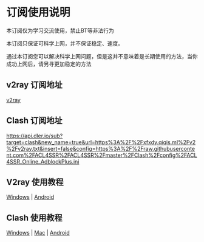 # 订阅使用说明

本订阅仅为学习交流使用，禁止BT等非法行为

本订阅只保证可科学上网，并不保证稳定、速度。

通过本订阅您可以解决科学上网问题，但是这并不意味着是长期使用的方法，当你成功上网后，请另寻更加稳定的方法

## v2ray 订阅地址
[v2ray](https://api.dler.io/sub?target=v2ray&url=https%3A%2F%2Fxfxdy.qiqis.ml%2Fv2%2Fv2ray.txt&insert=false)

## Clash 订阅地址
https://api.dler.io/sub?target=clash&new_name=true&url=https%3A%2F%2Fxfxdy.qiqis.ml%2Fv2%2Fv2ray.txt&insert=false&config=https%3A%2F%2Fraw.githubusercontent.com%2FACL4SSR%2FACL4SSR%2Fmaster%2FClash%2Fconfig%2FACL4SSR_Online_AdblockPlus.ini

## V2ray 使用教程

[Windows](https://github.com/selierlin/Share-SSR-V2ray/blob/master/V2ray/V2rayN_Windows.md) | [Android](https://github.com/selierlin/Share-SSR-V2ray/blob/master/V2ray/V2ray_Android.md)

## Clash 使用教程

[Windows](https://github.com/selierlin/Share-SSR-V2ray/blob/master/Clash/Clash_Windows.md)  |  [Mac](https://github.com/selierlin/Share-SSR-V2ray/blob/master/Clash/Clash_Mac.md) |  [Android](https://github.com/selierlin/Share-SSR-V2ray/blob/master/Clash/Clash_Android.md) 
